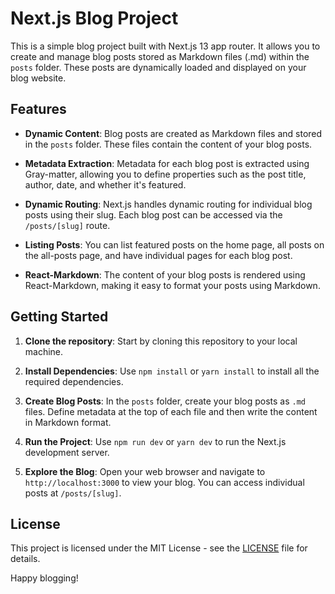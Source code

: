 # Next.js Blog Project

This is a simple blog project built with Next.js 13 app router. It allows you to create and manage blog posts stored as Markdown files (.md) within the `posts` folder. These posts are dynamically loaded and displayed on your blog website.

## Features

- **Dynamic Content**: Blog posts are created as Markdown files and stored in the `posts` folder. These files contain the content of your blog posts.

- **Metadata Extraction**: Metadata for each blog post is extracted using Gray-matter, allowing you to define properties such as the post title, author, date, and whether it's featured.

- **Dynamic Routing**: Next.js handles dynamic routing for individual blog posts using their slug. Each blog post can be accessed via the `/posts/[slug]` route.

- **Listing Posts**: You can list featured posts on the home page, all posts on the all-posts page, and have individual pages for each blog post.

- **React-Markdown**: The content of your blog posts is rendered using React-Markdown, making it easy to format your posts using Markdown.

## Getting Started

1. **Clone the repository**: Start by cloning this repository to your local machine.

2. **Install Dependencies**: Use `npm install` or `yarn install` to install all the required dependencies.

3. **Create Blog Posts**: In the `posts` folder, create your blog posts as `.md` files. Define metadata at the top of each file and then write the content in Markdown format.

4. **Run the Project**: Use `npm run dev` or `yarn dev` to run the Next.js development server.

5. **Explore the Blog**: Open your web browser and navigate to `http://localhost:3000` to view your blog. You can access individual posts at `/posts/[slug]`.


## License

This project is licensed under the MIT License - see the [LICENSE](LICENSE) file for details.

Happy blogging!
